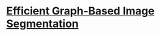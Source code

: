 # [Efficient Graph-Based Image Segmentation](http://cs.brown.edu/people/pfelzens/papers/seg-ijcv.pdf)
